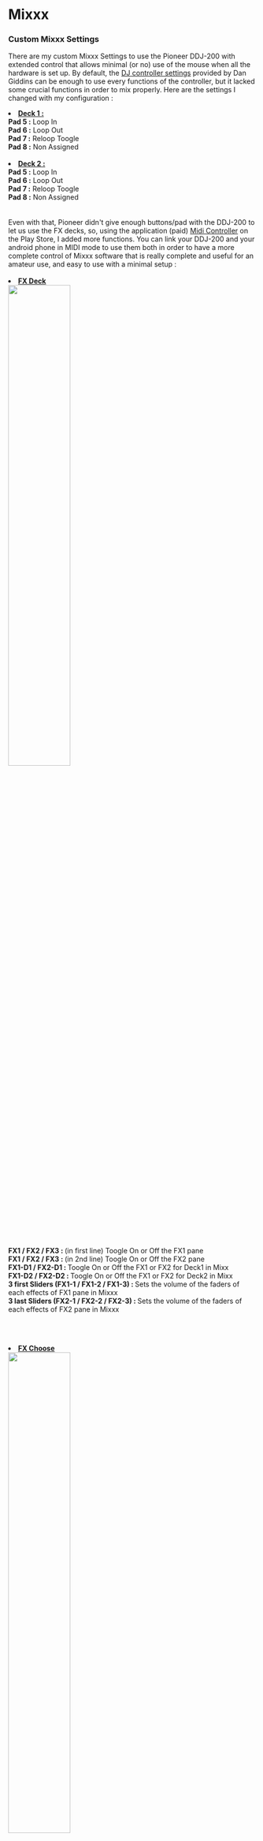 # Mixxx
<h3>Custom Mixxx Settings</h3>

There are my custom Mixxx Settings to use the Pioneer DDJ-200 with extended control that allows minimal (or no) use of the mouse when all the hardware is set up.
By default, the <a href="https://github.com/dan-giddins/mixxx-ddj-200-mapping" target="_blank">DJ controller settings</a> provided by Dan Giddins can be enough to use every functions of the controller, but it lacked some crucial functions in order to mix properly. Here are the settings I changed with my configuration : 

<li><b><u>Deck 1 :</u></b></li>
<b>Pad 5 :</b> Loop In<br>
<b>Pad 6 :</b> Loop Out<br>
<b>Pad 7 :</b> Reloop Toogle<br>
<b>Pad 8 :</b> Non Assigned<br>
<br>
<li><b><u>Deck 2 :</u></b></li>
<b>Pad 5 :</b> Loop In<br>
<b>Pad 6 :</b> Loop Out<br>
<b>Pad 7 :</b> Reloop Toogle<br>
<b>Pad 8 :</b> Non Assigned<br>
<br>
<br>
Even with that, Pioneer didn't give enough buttons/pad with the DDJ-200 to let us use the FX decks, so, using the application (paid) <a href="https://play.google.com/store/apps/details?id=net.volcanomobile.midi_controller&hl=fr&gl=US&pli=1" target="_blank">Midi Controller</a> on the Play Store, I added more functions. You can link your DDJ-200 and your android phone in MIDI mode to use them both in order to have a more complete control of Mixxx software that is really complete and useful for an amateur use, and easy to use with a minimal setup :
<br><br>
<li><b><u>FX Deck</u></b></li>
<img src="https://i.ibb.co/k6CFswK/Screenshot-2022-11-15-08-49-23-13-4db7139e76ddccc89bc044bbd67bdab2.jpg" style="width: 50%; object-fit: cover">
<br><b>FX1 / FX2 / FX3 : </b> (in first line) Toogle On or Off the FX1 pane 
<br><b>FX1 / FX2 / FX3 : </b> (in 2nd line) Toogle On or Off the FX2 pane
<br><b>FX1-D1 / FX2-D1 : </b> Toogle On or Off the FX1 or FX2 for Deck1 in Mixx
<br><b>FX1-D2 / FX2-D2 : </b> Toogle On or Off the FX1 or FX2 for Deck2 in Mixx
<br><b>3 first Sliders (FX1-1 / FX1-2 / FX1-3) : </b> Sets the volume of the faders of each effects of FX1 pane in Mixxx
<br><b>3 last Sliders (FX2-1 / FX2-2 / FX2-3) : </b> Sets the volume of the faders of each effects of FX2 pane in Mixxx

<br><br>
<li><b><u>FX Choose</u></b></li>
<img src="https://i.ibb.co/4TCVdh8/Screenshot-2022-11-15-08-49-27-06-4db7139e76ddccc89bc044bbd67bdab2.jpg" style="width: 50%; object-fit: cover">
<br><b>FX1 / FX1  / FX1 : </b> (in first line) Browse the next effect of the first/2nd/3rd FX1 menu
<br><b>FX2 / FX2  / FX2 : </b> (in 2nd line) Browse the next effect of the first/2nd/3rd FX2 menu

<br><br>
<li><b><u>Browse</u></b></li>
<img src="https://i.ibb.co/rk9JSWH/Screenshot-2022-11-15-08-49-30-53-4db7139e76ddccc89bc044bbd67bdab2.jpg" style="width: 50%; object-fit: cover">
<br>When starting Mixxx, the left pane is focused by default, and we have to click on the right pane to select the next song with the Pioneer. In this tab, you can focus directly on the right pane (with your tracks) without using the mouse.

<br>
<br>
<i>My configuration files are used under Ubuntu 22.04, Mixxx 2.3.2, and the phone used is a Oppo Reno2 Z (CPH 1951, Android 11, ColorOS 11.1). Let me know if you have some issues using this configuration under Ubuntu and Android.</i>
